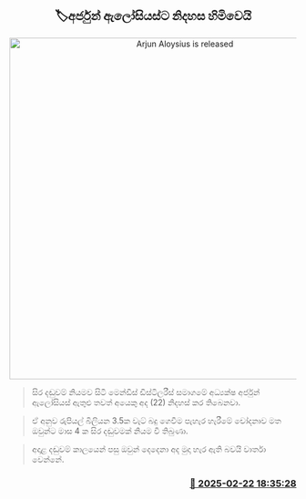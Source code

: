 <p align='center'><b><h2 align='center' title='Arjun Aloysius is released'>🏷අර්ජුන් ඇලෝසියස්ට නිදහස හිමිවෙයි</h2></b></p>
<p align='center'><img src='https://helakuru.sgp1.cdn.digitaloceanspaces.com/esana/images/lib/arjun-alosias.jpg' width='600' alt='Arjun Aloysius is released'></p>

> සිර දඬුවම් නියමව සිටි මෙන්ඩිස් ඩිස්ටිලරීස් සමාගමේ අධ්‍යක්ෂ අර්ජුන් ඇලෝසියස් ඇතුළු තවත් අයෙකු අද (22) නිදහස් කර තිබෙනවා.

> ඒ අනුව රුපියල් බිලියන 3.5ක වැට් බදු ගෙවීම පැහැර හැරීමේ චෝදනාව මත ඔවුන්ට මාස 4 ක සිර දඬුවමක් නියම වී තිබුණා.

> ​අදාළ දඬුවම් කාලයෙන් පසු ඔවුන් දෙදෙනා අද මුදා හැර ඇති බවයි වාර්තා වෙන්නේ. 



<h3 align='right'><a href='https://www.helakuru.lk/esana/p/107728/'>📅 2025-02-22 18:35:28</a></h3>
